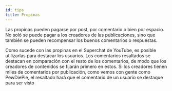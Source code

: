 ```yaml
---
id: tips
title: Propinas
---
```


Las propinas pueden pagarse por post, por comentario o bien por espacio. No soló se puede pagar a los creadores de las publicaciones, sino que también se pueden recompensar los buenos comentarios o respuestas.

Como sucede con las propinas en el Superchat de YouTube, es posible utilizarlas para destacar los usuarios. Los comentarios resaltados se destacan en comparación con el resto de los comentarios, de modo que los creadores de contenidos se fijarán primero en éstos. Si los creadores tienen miles de comentarios por publicación, como vemos con gente como PewDiePie, el resaltado hará́ que el comentario de un usuario se destaque para ser visto
